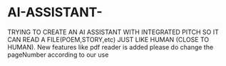 # AI-ASSISTANT-
TRYING TO CREATE AN AI ASSISTANT WITH INTEGRATED PITCH SO IT CAN READ A FILE(POEM,STORY,etc) JUST LIKE HUMAN (CLOSE TO HUMAN).
New features like pdf reader is added
please do change the pageNumber according to our use
